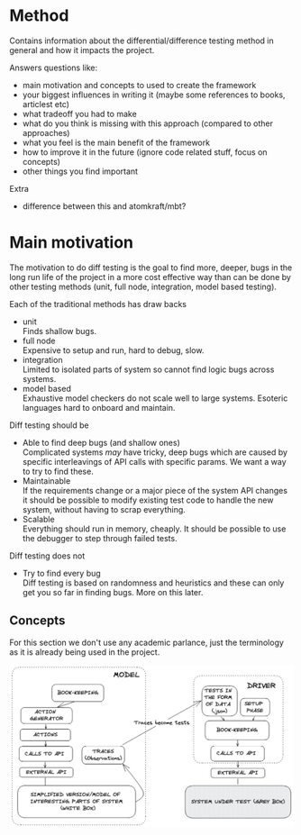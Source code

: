 # Method

Contains information about the differential/difference testing method in general and how it impacts the project.

Answers questions like:

- main motivation and concepts to used to create the framework
- your biggest influences in writing it (maybe some references to books, articlest etc)
- what tradeoff you had to make
- what do you think is missing with this approach (compared to other approaches)
- what you feel is the main benefit of the framework
- how to improve it in the future (ignore code related stuff, focus on concepts)
- other things you find important

Extra

- difference between this and atomkraft/mbt?

# Main motivation

The motivation to do diff testing is the goal to find more, deeper, bugs in the long run life of the project in a more cost effective way than can be done by other testing methods (unit, full node, integration, model based testing).

Each of the traditional methods has draw backs

- unit\
Finds shallow bugs.
- full node\
Expensive to setup and run, hard to debug, slow.
- integration\
Limited to isolated parts of system so cannot find logic bugs across systems.
- model based\
Exhaustive model checkers do not scale well to large systems. Esoteric languages hard to onboard and maintain.

Diff testing should be

- Able to find deep bugs (and shallow ones)\
Complicated systems *may* have tricky, deep bugs which are caused by specific interleavings of API calls with specific params. We want a way to try to find these.
- Maintainable\
If the requirements change or a major piece of the system API changes it should be possible to modify existing test code to handle the new system, without having to scrap everything.
- Scalable\
Everything should run in memory, cheaply. It should be possible to use the debugger to step through failed tests.

Diff testing does not

- Try to find every bug\
Diff testing is based on randomness and heuristics and these can only get you so far in finding bugs. More on this later.

## Concepts

For this section we don't use any academic parlance, just the terminology as it is already being used in the project.

![diagram0](./diagrams/diagram0.png)
